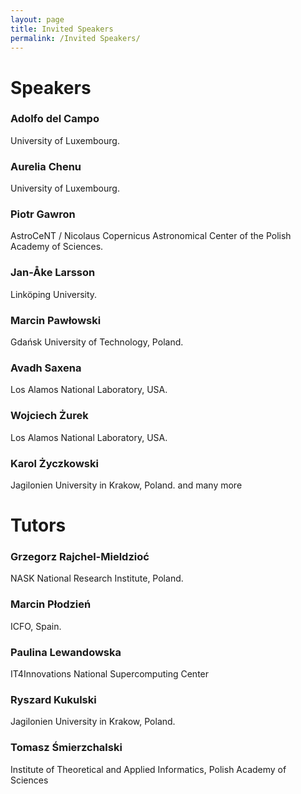 ```yaml
---
layout: page
title: Invited Speakers
permalink: /Invited Speakers/
---
```

# Speakers
### Adolfo del Campo
University of Luxembourg. 
### Aurelia Chenu
University of Luxembourg.
### Piotr Gawron
AstroCeNT / Nicolaus Copernicus Astronomical Center of the Polish Academy of Sciences.
### Jan-Åke Larsson
Linköping University.
### Marcin Pawłowski
Gdańsk University of Technology, Poland.
### Avadh Saxena
Los Alamos National Laboratory, USA.
### Wojciech Żurek
Los Alamos National Laboratory, USA.
### Karol Życzkowski
Jagilonien University in Krakow, Poland.
and many more

# Tutors
### Grzegorz Rajchel-Mieldzioć
NASK National Research Institute, Poland.
### Marcin Płodzień
ICFO, Spain.
### Paulina Lewandowska
IT4Innovations National Supercomputing Center
### Ryszard Kukulski
Jagilonien University in Krakow, Poland.
### Tomasz Śmierzchalski
Institute of Theoretical and Applied Informatics, Polish Academy of Sciences
